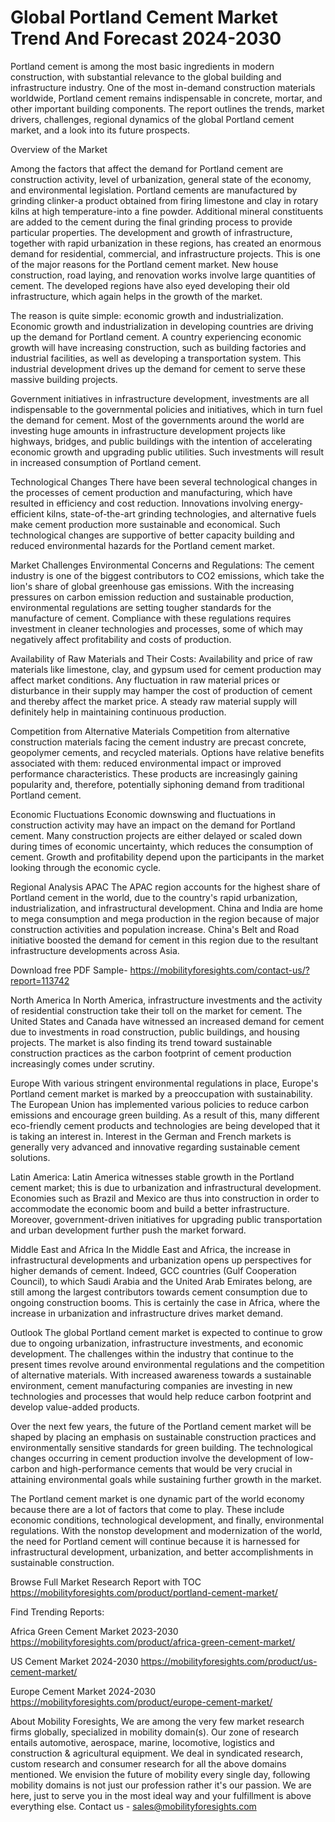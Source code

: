 # Global Portland Cement Market Trend And Forecast 2024-2030 #
Portland cement is among the most basic ingredients in modern construction, with substantial relevance to the global building and infrastructure industry. One of the most in-demand construction materials worldwide, Portland cement remains indispensable in concrete, mortar, and other important building components. The report outlines the trends, market drivers, challenges, regional dynamics of the global Portland cement market, and a look into its future prospects.

Overview of the Market

Among the factors that affect the demand for Portland cement are construction activity, level of urbanization, general state of the economy, and environmental legislation. Portland cements are manufactured by grinding clinker-a product obtained from firing limestone and clay in rotary kilns at high temperature-into a fine powder. Additional mineral constituents are added to the cement during the final grinding process to provide particular properties.
The development and growth of infrastructure, together with rapid urbanization in these regions, has created an enormous demand for residential, commercial, and infrastructure projects. This is one of the major reasons for the Portland cement market. New house construction, road laying, and renovation works involve large quantities of cement. The developed regions have also eyed developing their old infrastructure, which again helps in the growth of the market.

The reason is quite simple: economic growth and industrialization. Economic growth and industrialization in developing countries are driving up the demand for Portland cement. A country experiencing economic growth will have increasing construction, such as building factories and industrial facilities, as well as developing a transportation system. This industrial development drives up the demand for cement to serve these massive building projects.

Government initiatives in infrastructure development, investments are all indispensable to the governmental policies and initiatives, which in turn fuel the demand for cement. Most of the governments around the world are investing huge amounts in infrastructure development projects like highways, bridges, and public buildings with the intention of accelerating economic growth and upgrading public utilities. Such investments will result in increased consumption of Portland cement.

Technological Changes There have been several technological changes in the processes of cement production and manufacturing, which have resulted in efficiency and cost reduction. Innovations involving energy-efficient kilns, state-of-the-art grinding technologies, and alternative fuels make cement production more sustainable and economical. Such technological changes are supportive of better capacity building and reduced environmental hazards for the Portland cement market.

Market Challenges
Environmental Concerns and Regulations: The cement industry is one of the biggest contributors to CO2 emissions, which take the lion's share of global greenhouse gas emissions. With the increasing pressures on carbon emission reduction and sustainable production, environmental regulations are setting tougher standards for the manufacture of cement. Compliance with these regulations requires investment in cleaner technologies and processes, some of which may negatively affect profitability and costs of production.

Availability of Raw Materials and Their Costs: Availability and price of raw materials like limestone, clay, and gypsum used for cement production may affect market conditions. Any fluctuation in raw material prices or disturbance in their supply may hamper the cost of production of cement and thereby affect the market price. A steady raw material supply will definitely help in maintaining continuous production.

Competition from Alternative Materials Competition from alternative construction materials facing the cement industry are precast concrete, geopolymer cements, and recycled materials. Options have relative benefits associated with them: reduced environmental impact or improved performance characteristics. These products are increasingly gaining popularity and, therefore, potentially siphoning demand from traditional Portland cement.

Economic Fluctuations Economic downswing and fluctuations in construction activity may have an impact on the demand for Portland cement. Many construction projects are either delayed or scaled down during times of economic uncertainty, which reduces the consumption of cement. Growth and profitability depend upon the participants in the market looking through the economic cycle.

Regional Analysis
APAC The APAC region accounts for the highest share of Portland cement in the world, due to the country's rapid urbanization, industrialization, and infrastructural development. China and India are home to mega consumption and mega production in the region because of major construction activities and population increase. China's Belt and Road initiative boosted the demand for cement in this region due to the resultant infrastructure developments across Asia.

Download free PDF Sample- https://mobilityforesights.com/contact-us/?report=113742

North America In North America, infrastructure investments and the activity of residential construction take their toll on the market for cement. The United States and Canada have witnessed an increased demand for cement due to investments in road construction, public buildings, and housing projects. The market is also finding its trend toward sustainable construction practices as the carbon footprint of cement production increasingly comes under scrutiny.

Europe With various stringent environmental regulations in place, Europe's Portland cement market is marked by a preoccupation with sustainability. The European Union has implemented various policies to reduce carbon emissions and encourage green building. As a result of this, many different eco-friendly cement products and technologies are being developed that it is taking an interest in. Interest in the German and French markets is generally very advanced and innovative regarding sustainable cement solutions.

Latin America: Latin America witnesses stable growth in the Portland cement market; this is due to urbanization and infrastructural development. Economies such as Brazil and Mexico are thus into construction in order to accommodate the economic boom and build a better infrastructure. Moreover, government-driven initiatives for upgrading public transportation and urban development further push the market forward.

Middle East and Africa In the Middle East and Africa, the increase in infrastructural developments and urbanization opens up perspectives for higher demands of cement. Indeed, GCC countries (Gulf Cooperation Council), to which Saudi Arabia and the United Arab Emirates belong, are still among the largest contributors towards cement consumption due to ongoing construction booms. This is certainly the case in Africa, where the increase in urbanization and infrastructure drives market demand.

Outlook
The global Portland cement market is expected to continue to grow due to ongoing urbanization, infrastructure investments, and economic development. The challenges within the industry that continue to the present times revolve around environmental regulations and the competition of alternative materials. With increased awareness towards a sustainable environment, cement manufacturing companies are investing in new technologies and processes that would help reduce carbon footprint and develop value-added products.

Over the next few years, the future of the Portland cement market will be shaped by placing an emphasis on sustainable construction practices and environmentally sensitive standards for green building. The technological changes occurring in cement production involve the development of low-carbon and high-performance cements that would be very crucial in attaining environmental goals while sustaining further growth in the market.

The Portland cement market is one dynamic part of the world economy because there are a lot of factors that come to play. These include economic conditions, technological development, and finally, environmental regulations. With the nonstop development and modernization of the world, the need for Portland cement will continue because it is harnessed for infrastructural development, urbanization, and better accomplishments in sustainable construction.


Browse Full Market Research Report with TOC https://mobilityforesights.com/product/portland-cement-market/

Find Trending Reports:



Africa Green Cement Market 2023-2030 https://mobilityforesights.com/product/africa-green-cement-market/

US Cement Market 2024-2030 https://mobilityforesights.com/product/us-cement-market/

Europe Cement Market 2024-2030 https://mobilityforesights.com/product/europe-cement-market/

About Mobility Foresights,
We are among the very few market research firms globally, specialized in mobility domain(s). Our zone of research entails automotive, aerospace, marine, locomotive, logistics and construction & agricultural equipment. We deal in syndicated research, custom research and consumer research for all the above domains mentioned.
We envision the future of mobility every single day, following mobility domains is not just our profession rather it's our passion. We are here, just to serve you in the most ideal way and your fulfillment is above everything else. Contact us -  sales@mobilityforesights.com 

